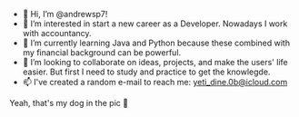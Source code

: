 - 👋 Hi, I’m @andrewsp7!
- 👀 I’m interested in start a new career as a Developer. Nowadays I work with accountancy. 
- 🌱 I’m currently learning Java and Python because these combined with my financial background can be powerful.
- 💞️ I’m looking to collaborate on ideas, projects, and make the users' life easier. But first I need to study and practice to get the knowlegde.
- 📫 I've created a random e-mail to reach me: yeti_dine.0b@icloud.com

Yeah, that's my dog in the pic 🐶
